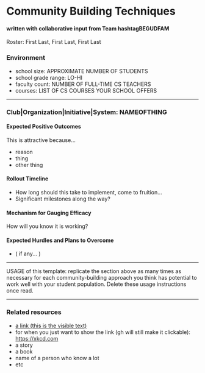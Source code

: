 # Community Building Techniques
#### written with collaborative input from Team hashtagBEGUDFAM
Roster: First Last, First Last, First Last

### Environment
* school size: APPROXIMATE NUMBER OF STUDENTS
* school grade range: LO-HI
* faculty count: NUMBER OF FULL-TIME CS TEACHERS
* courses: LIST OF CS COURSES YOUR SCHOOL OFFERS

* * *

### Club|Organization|Initiative|System: NAMEOFTHING

#### Expected Positive Outcomes
This is attractive because...
* reason
* thing
* other thing

#### Rollout Timeline
* How long should this take to implement, come to fruition...
* Significant milestones along the way?

#### Mechanism for Gauging Efficacy
How will you know it is working?

#### Expected Hurdles and Plans to Overcome
* ( if any... )

* * *

USAGE of this template: replicate the section above as many times as necessary for each community-building approach you think has potential to work well with your student population. Delete these usage instructions once read.

* * *

### Related resources
* [a link (this is the visible text)](https://xkcd.com)
* for when you just want to show the link (gh will still make it clickable): https://xkcd.com
* a story
* a book
* name of a person who know a lot
* etc